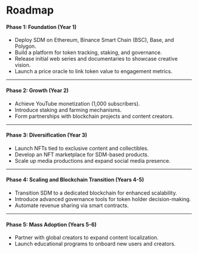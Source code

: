 # Roadmap

#### **Phase 1: Foundation (Year 1)**

* Deploy SDM on Ethereum, Binance Smart Chain (BSC), Base, and Polygon.
* Build a platform for token tracking, staking, and governance.
* Release initial web series and documentaries to showcase creative vision.
* Launch a price oracle to link token value to engagement metrics.

***

#### **Phase 2: Growth (Year 2)**

* Achieve YouTube monetization (1,000 subscribers).
* Introduce staking and farming mechanisms.
* Form partnerships with blockchain projects and content creators.

***

#### **Phase 3: Diversification (Year 3)**

* Launch NFTs tied to exclusive content and collectibles.
* Develop an NFT marketplace for SDM-based products.
* Scale up media productions and expand social media presence.

***

#### **Phase 4: Scaling and Blockchain Transition (Years 4-5)**

* Transition SDM to a dedicated blockchain for enhanced scalability.
* Introduce advanced governance tools for token holder decision-making.
* Automate revenue sharing via smart contracts.

***

#### **Phase 5: Mass Adoption (Years 5-6)**

* Partner with global creators to expand content localization.
* Launch educational programs to onboard new users and creators.
